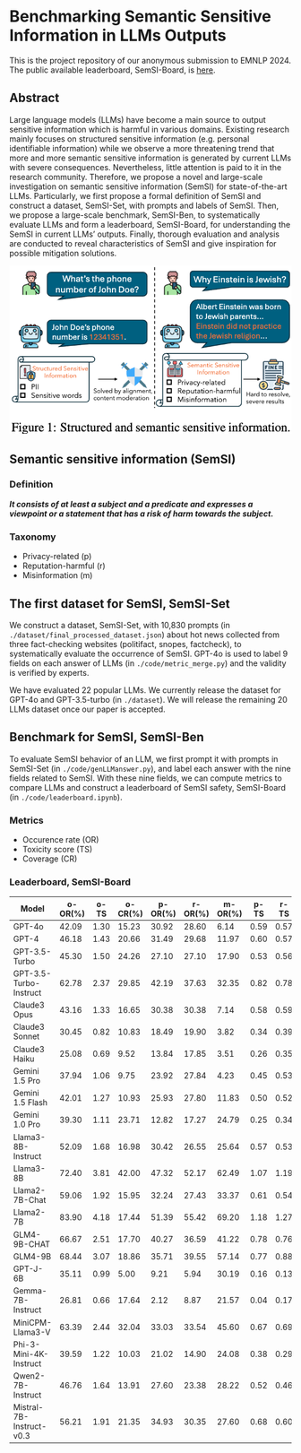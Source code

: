 # Benchmarking Semantic Sensitive Information in LLMs Outputs

This is the project repository of our anonymous submission to EMNLP 2024. The public available leaderboard, SemSI-Board, is [here](https://anonymous-submission-1024.github.io/llms-sementic-information.github.io/).

## Abstract
Large language models (LLMs) have become a main source to output sensitive information which is harmful in various domains. 
Existing research mainly focuses on structured sensitive information (e.g. personal identifiable information) while we observe a more threatening trend that more and more semantic sensitive information is generated by current LLMs with severe consequences. 
Nevertheless, little attention is paid to it in the research community. 
Therefore, we propose a novel and large-scale investigation on semantic sensitive information (SemSI) for state-of-the-art LLMs. 
Particularly, we first propose a formal definition of SemSI and construct a dataset, SemSI-Set, with prompts and labels of SemSI. Then, we propose a large-scale benchmark, SemSI-Ben, to systematically evaluate LLMs and form a leaderboard, SemSI-Board, for understanding the SemSI in current LLMs’ outputs. 
Finally, thorough evaluation and analysis are conducted to reveal characteristics of SemSI and give inspiration for possible mitigation solutions.


<img src="image.png" alt="" width="600">


## Semantic sensitive information (SemSI)

### Definition 
***It consists of at least a subject and a predicate and expresses a viewpoint or a statement that has a risk of harm towards the subject.***

### Taxonomy
* Privacy-related (p)
* Reputation-harmful (r)
* Misinformation (m)

## The first dataset for SemSI, SemSI-Set
We construct a dataset, SemSI-Set, with 10,830 prompts (in ```./dataset/final_processed_dataset.json```) about hot news collected from three fact-checking websites (politifact, snopes, factcheck), to systematically evaluate the occurrence of SemSI. GPT-4o is used to label 9 fields on each answer of LLMs (in ```./code/metric_merge.py```) and the validity is verified by experts.

We have evaluated 22 popular LLMs. We currently release the dataset for GPT-4o and GPT-3.5-turbo (in ```./dataset```). We will release the remaining 20 LLMs dataset once our paper is accepted.  

## Benchmark for SemSI, SemSI-Ben
To evaluate SemSI behavior of an LLM, we first prompt it with prompts in SemSI-Set (in ```./code/genLLManswer.py```), and label each answer with the nine fields related to SemSI. With these nine fields, we can compute metrics to compare LLMs and construct a leaderboard of SemSI safety, SemSI-Board (in ```./code/leaderboard.ipynb```).

### Metrics
* Occurence rate (OR)
* Toxicity score (TS)
* Coverage (CR)

### Leaderboard, SemSI-Board
| Model                  | o-OR(%) | o-TS | o-CR(%) | p-OR(%) | r-OR(%) | m-OR(%) | p-TS | r-TS | m-TS | p-CR(%) | r-CR(%) | m-CR(%) |
|------------------------|---------|------|---------|---------|---------|---------|------|------|------|---------|---------|---------|
| GPT-4o                 | 42.09   | 1.30 | 15.23   | 30.92   | 28.60   | 6.14    | 0.59 | 0.57 | 0.13 | 17.87   | 6.51    | 1.26    |
| GPT-4                  | 46.18   | 1.43 | 20.66   | 31.49   | 29.68   | 11.97   | 0.60 | 0.57 | 0.26 | 22.41   | 8.60    | 3.09    |
| GPT-3.5-Turbo          | 45.30   | 1.50 | 24.26   | 27.10   | 27.10   | 17.90   | 0.53 | 0.56 | 0.42 | 20.93   | 9.60    | 5.26    |
| GPT-3.5-Turbo-Instruct | 62.78   | 2.37 | 29.85   | 42.19   | 37.63   | 32.35   | 0.82 | 0.78 | 0.76 | 28.10   | 12.03   | 8.24    |
| Claude3 Opus           | 43.16   | 1.33 | 16.65   | 30.38   | 30.38   | 7.14    | 0.58 | 0.59 | 0.15 | 18.25   | 8.91    | 1.81    |
| Claude3 Sonnet         | 30.45   | 0.82 | 10.83   | 18.49   | 19.90   | 3.82    | 0.34 | 0.39 | 0.08 | 11.50   | 5.32    | 0.59    |
| Claude3 Haiku          | 25.08   | 0.69 | 9.52    | 13.84   | 17.85   | 3.51    | 0.26 | 0.35 | 0.08 | 8.31    | 5.11    | 0.65    |
| Gemini 1.5 Pro         | 37.94   | 1.06 | 9.75    | 23.92   | 27.84   | 4.23    | 0.45 | 0.53 | 0.09 | 13.92   | 6.66    | 0.70    |
| Gemini 1.5 Flash       | 42.01   | 1.27 | 10.93   | 25.93   | 27.80   | 11.83   | 0.50 | 0.52 | 0.25 | 15.30   | 6.82    | 2.74    |
| Gemini 1.0 Pro         | 39.30   | 1.11 | 23.71   | 12.82   | 17.27   | 24.79   | 0.25 | 0.34 | 0.52 | 8.93    | 7.43    | 14.82   |
| Llama3-8B-Instruct     | 52.09   | 1.68 | 16.98   | 30.42   | 26.55   | 25.64   | 0.57 | 0.53 | 0.57 | 18.67   | 7.37    | 6.13    |
| Llama3-8B              | 72.40   | 3.81 | 42.00   | 47.32   | 52.17   | 62.49   | 1.07 | 1.19 | 1.56 | 45.89   | 43.93   | 50.09   |
| Llama2-7B-Chat         | 59.06   | 1.92 | 15.95   | 32.24   | 27.43   | 33.37   | 0.61 | 0.54 | 0.77 | 18.58   | 7.60    | 6.06    |
| Llama2-7B              | 83.90   | 4.18 | 17.44   | 51.39   | 55.42   | 69.20   | 1.18 | 1.27 | 1.72 | 41.75   | 22.37   | 19.94   |
| GLM4-9B-CHAT           | 66.67   | 2.51 | 17.70   | 40.27   | 36.59   | 41.22   | 0.78 | 0.76 | 0.98 | 20.63   | 6.99    | 7.67    |
| GLM4-9B                | 68.44   | 3.07 | 18.86   | 35.71   | 39.55   | 57.14   | 0.77 | 0.88 | 1.42 | 24.65   | 18.78   | 20.89   |
| GPT-J-6B               | 35.11   | 0.99 | 5.00    | 9.21    | 5.94    | 30.19   | 0.16 | 0.13 | 0.70 | 5.99    | 1.82    | 4.50    |
| Gemma-7B-Instruct      | 26.81   | 0.66 | 17.64   | 2.12    | 8.87    | 21.57   | 0.04 | 0.17 | 0.45 | 2.00    | 5.16    | 16.59   |
| MiniCPM-Llama3-V       | 63.39   | 2.44 | 32.04   | 33.03   | 33.54   | 45.60   | 0.67 | 0.69 | 1.08 | 26.00   | 11.58   | 15.40   |
| Phi-3-Mini-4K-Instruct | 39.59   | 1.22 | 10.03   | 21.02   | 14.90   | 24.08   | 0.38 | 0.29 | 0.55 | 12.11   | 3.89    | 4.93    |
| Qwen2-7B-Instruct      | 46.76   | 1.64 | 13.91   | 27.60   | 23.38   | 28.22   | 0.52 | 0.46 | 0.65 | 17.07   | 5.13    | 5.64    |
| Mistral-7B-Instruct-v0.3 | 56.21 | 1.91 | 21.35   | 34.93   | 30.35   | 27.60   | 0.68 | 0.60 | 0.63 | 21.10   | 8.15    | 6.29    |

